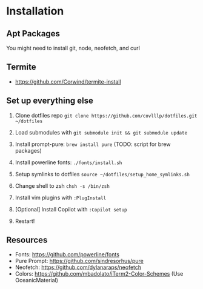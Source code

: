 # Installation

## Apt Packages
You might need to install git, node, neofetch, and curl

## Termite
- https://github.com/Corwind/termite-install


## Set up everything else
1. Clone dotfiles repo `git clone https://github.com/covlllp/dotfiles.git ~/dotfiles`

2. Load submodules with `git submodule init && git submodule update`

3. Install prompt-pure: `brew install pure` (TODO: script for brew packages)

4. Install powerline fonts: `./fonts/install.sh`

5. Setup symlinks to dotfiles `source ~/dotfiles/setup_home_symlinks.sh`

6. Change shell to zsh `chsh -s /bin/zsh`

7. Install vim plugins with `:PlugInstall`

8. [Optional] Install Copilot with `:Copilot setup`

8. Restart!

## Resources
- Fonts: https://github.com/powerline/fonts
- Pure Prompt: https://github.com/sindresorhus/pure
- Neofetch: https://github.com/dylanaraps/neofetch
- Colors: https://github.com/mbadolato/iTerm2-Color-Schemes (Use OceanicMaterial)
